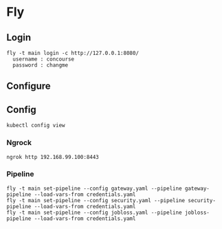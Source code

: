 # Fly

## Login

```
fly -t main login -c http://127.0.0.1:8080/
  username : concourse
  password : changme
```

## Configure

## Config
```
kubectl config view
```

### Ngrock
```
ngrok http 192.168.99.100:8443
```

### Pipeline
```
fly -t main set-pipeline --config gateway.yaml --pipeline gateway-pipeline --load-vars-from credentials.yaml
fly -t main set-pipeline --config security.yaml --pipeline security-pipeline --load-vars-from credentials.yaml
fly -t main set-pipeline --config jobloss.yaml --pipeline jobloss-pipeline --load-vars-from credentials.yaml

```